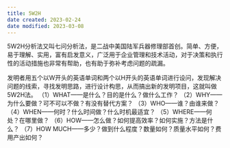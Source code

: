 ```yaml
---
title: 5W2H
date created: 2023-02-24
date modified: 2023-03-08
---
```


5W2H分析法又叫七问分析法，是二战中美国陆军兵器修理部首创。简单、方便，易于理解、实用，富有启发意义，广泛用于企业管理和技术活动，对于决策和执行性的活动措施也非常有帮助，也有助于弥补考虑问题的疏漏。

发明者用五个以W开头的英语单词和两个以H开头的英语单词进行设问，发现解决问题的线索，寻找发明思路，进行设计构思，从而搞出新的发明项目，这就叫做5W2H法。
（1）WHAT——是什么？目的是什么？做什么工作？
（2）WHY——为什么要做？可不可以不做？有没有替代方案？
（3）WHO——谁？由谁来做？
（4）WHEN——何时？什么时间做？什么时机最适宜？
（5）WHERE——何处？在哪里做？
（6）HOW——怎么做？如何提高效率？如何实施？方法是什么？
（7）HOW MUCH——多少？做到什么程度？数量如何？质量水平如何？费用产出如何？

